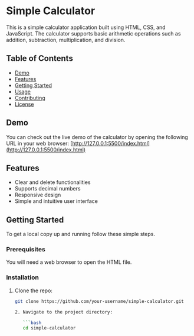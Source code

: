# Simple Calculator

This is a simple calculator application built using HTML, CSS, and JavaScript. The calculator supports basic arithmetic operations such as addition, subtraction, multiplication, and division.

## Table of Contents

- [Demo](#demo)
- [Features](#features)
- [Getting Started](#getting-started)
- [Usage](#usage)
- [Contributing](#contributing)
- [License](#license)

## Demo

You can check out the live demo of the calculator by opening the following URL in your web browser:
[http://127.0.0.1:5500/index.html](http://127.0.0.1:5500/index.html)

## Features

- Clear and delete functionalities
- Supports decimal numbers
- Responsive design
- Simple and intuitive user interface

## Getting Started

To get a local copy up and running follow these simple steps.

### Prerequisites

You will need a web browser to open the HTML file.

### Installation

1. Clone the repo:

   ```bash
   git clone https://github.com/your-username/simple-calculator.git

   2. Navigate to the project directory:

      ```bash
      cd simple-calculator
